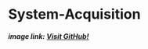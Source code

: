 # System-Acquisition

##### image link: [Visit GitHub!](https://www.youtube.com/live/9DafPi5fFUQ?si=8qu76L-LNxU6LXmR)
